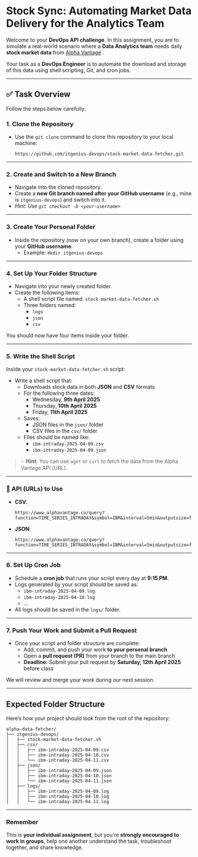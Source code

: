 # Stock Sync: Automating Market Data Delivery for the Analytics Team

Welcome to your **DevOps API challenge**. In this assignment, you are to simulate a real-world scenario where a **Data Analytics team** needs daily **stock market data** from [Alpha Vantage](https://www.alphavantage.co/)
.

Your task as a **DevOps Engineer** is to automate the download and storage of this data using shell scripting, Git, and cron jobs.

---

## ✅ Task Overview

Follow the steps below carefully:

### 1. Clone the Repository

- Use the `git clone` command to clone this repository to your local machine:
  ```
  https://github.com/itgenius-devops/stock-market-data-fetcher.git
  ```

---

### 2. Create and Switch to a New Branch

- Navigate into the cloned repository.
- Create a **new Git branch named after your GitHub username** (e.g., mine is `itgenius-devops`) and switch into it.
- *Hint: Use `git checkout -b <your-username>`*

---

### 3. Create Your Personal Folder

- Inside the repository (now on your own branch), create a folder using your **GitHub username**.
  - Example: `mkdir itgenius-devops`

---

### 4. Set Up Your Folder Structure

- Navigate into your newly created folder.
- Create the following items:
  - A shell script file named: `stock-market-data-fetcher.sh`
  - Three folders named:
    - `logs`
    - `json`
    - `csv`

You should now have four items inside your folder.

---

### 5. Write the Shell Script

Inside your `stock-market-data-fetcher.sh` script:

- Write a shell script that:
  - Downloads stock data in both **JSON** and **CSV** formats
  - For the following three dates:  
    - Wednesday, **9th April 2025**  
    - Thursday, **10th April 2025**  
    - Friday, **11th April 2025**
  - Saves:
    - JSON files in the `json/` folder
    - CSV files in the `csv/` folder
  - Files should be named like:
    - `ibm-intraday-2025-04-09.csv`
    - `ibm-intraday-2025-04-09.json`

> 💡 **Hint**: You can use `wget` or `curl` to fetch the data from the Alpha Vantage API (URL).

---

### 📅 API (URLs) to Use

- **CSV**:
  ```
  https://www.alphavantage.co/query?function=TIME_SERIES_INTRADAY&symbol=IBM&interval=5min&outputsize=full&datatype=csv&apikey=L2CS5Y3MI25MWQRY
  ```

- **JSON**:
  ```
  https://www.alphavantage.co/query?function=TIME_SERIES_INTRADAY&symbol=IBM&interval=5min&outputsize=full&datatype=json&apikey=L2CS5Y3MI25MWQRY
  ```

---

### 6. Set Up Cron Job

- Schedule a **cron job** that runs your script every day at **9:15 PM**.
- Logs generated by your script should be saved as:
  - `ibm-intraday-2025-04-09.log`
  - `ibm-intraday-2025-04-10.log`
  - ...
- All logs should be saved in the `logs/` folder.

---

### 7. Push Your Work and Submit a Pull Request

- Once your script and folder structure are complete:
  - Add, commit, and push your work **to your personal branch**
  - Open a **pull request (PR)** from your branch to the main branch
  - **Deadline:** Submit your pull request by **Saturday, 12th April 2025** before class

We will review and merge your work during our next session.

---

##  Expected Folder Structure

Here’s how your project should look from the root of the repository:

```
alpha-data-fetcher/
├── itgenius-devops/
│   ├── stock-market-data-fetcher.sh
│   ├── csv/
│   │   ├── ibm-intraday-2025-04-09.csv
│   │   ├── ibm-intraday-2025-04-10.csv
│   │   └── ibm-intraday-2025-04-11.csv
│   ├── json/
│   │   ├── ibm-intraday-2025-04-09.json
│   │   ├── ibm-intraday-2025-04-10.json
│   │   └── ibm-intraday-2025-04-11.json
│   ├── logs/
│   │   ├── ibm-intraday-2025-04-09.log
│   │   ├── ibm-intraday-2025-04-10.log
│   │   └── ibm-intraday-2025-04-11.log
```

---

### Remember

This is **your individual assignment**, but you’re **strongly encouraged to work in groups**, help one another understand the task, troubleshoot together, and share knowledge.

